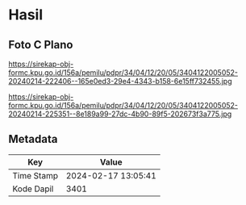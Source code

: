 # Hasil

## Foto C Plano

https://sirekap-obj-formc.kpu.go.id/156a/pemilu/pdpr/34/04/12/20/05/3404122005052-20240214-222406--165e0ed3-29e4-4343-b158-6e15ff732455.jpg

https://sirekap-obj-formc.kpu.go.id/156a/pemilu/pdpr/34/04/12/20/05/3404122005052-20240214-225351--8e189a99-27dc-4b90-89f5-202673f3a775.jpg


## Metadata

| Key        | Value               |
| ---------- | ------------------- |
| Time Stamp | 2024-02-17 13:05:41 |
| Kode Dapil | 3401                |



